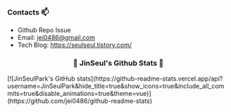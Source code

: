 ### Contacts 📫

* Github Repo Issue
* Email: jei0486@gmail.com
* Tech Blog: https://seulseul.tistory.com/

<h3 align="center">👩‍ JinSeul's Github Stats 👩‍</h3>

<div>
[![JinSeulPark's GitHub stats](https://github-readme-stats.vercel.app/api?username=JinSeulPark&hide_title=true&show_icons=true&include_all_commits=true&disable_animations=true&theme=vue)](https://github.com/jei0486/github-readme-stats)</div>
